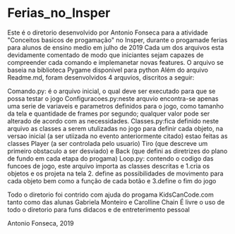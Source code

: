 # Ferias_no_Insper
Este é o diretorio desenvolvido por Antonio Fonseca para a atividade "Conceitos basicos de progamação" no Insper, durante o progamade ferias para alunos de ensino medio em julho de 2019
Cada um dos arquivos esta devidamente comentado de modo que iniciantes sejam capazes de compreender cada comando e implemanetar novas features.
O arquivo se baseia na biblioteca Pygame disponivel para python
Além do arquivo Readme.md, foram desenvolvidos 4 arquvios, discritos a seguir:

Comando.py: é o arquivo inicial, o qual deve ser executado para que se possa testar o jogo
Configuracoes.py:neste arquvio encontra-se apenas uma serie de variaveis e parametros definidos para o jogo, como tamanho da tela e quantidade de frames por segundo; qualquer valor pode ser alterado de acordo com as necessidades.
Classes.py:fica definido neste arquivo as classes a serem utulizadas no jogo para definir cada objeto, na versao inicial (a ser utiizada no evento anteriormente citado) estao feitas as classes Player (a ser controlada pelo usuario) Tiro (que descreve um primeiro obstaculo a ser desviado) e Back (que defini as diretrizes do plano de fundo em cada etapa do progama)
Loop.py: contendo o codigo das funcoes de jogo, este arquivo importa as classes descritas e 1.cria os objetos e os projeta na tela 2. define as possibilidades de movimento para cada objeto bem como a função de cada botão e 3.define o fim do jogo 

Todo o diretorio foi contrido com ajuda do progama KidsCanCode.com tanto como das alunas Gabriela Monteiro e Carolline Chain
É livre o uso de todo o diretorio para funs didacos e de entreterimento pessoal

Antonio Fonseca, 2019
